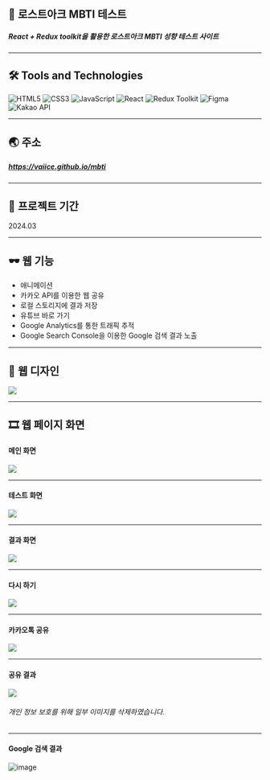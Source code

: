 ## 📝 로스트아크 MBTI 테스트
##### React + Redux toolkit을 활용한 로스트아크 MBTI 성향 테스트 사이트

----

## 🛠️ Tools and Technologies
![HTML5](https://img.shields.io/badge/HTML5-%23E34F26.svg?&style=for-the-badge&logo=html5&logoColor=white)
![CSS3](https://img.shields.io/badge/-CSS3-1572B6?logo=css3&logoColor=white&style=for-the-badge)
![JavaScript](https://img.shields.io/badge/JavaScript-%23F7DF1E.svg?&style=for-the-badge&logo=javascript&logoColor=black)
![React](https://img.shields.io/badge/React-%2361DAFB.svg?&style=for-the-badge&logo=react&logoColor=white)
![Redux Toolkit](https://img.shields.io/badge/Redux_Toolkit-%23834383.svg?style=for-the-badge&logo=redux&logoColor=white)
![Figma](https://img.shields.io/badge/-Figma-F24E1E?logo=Figma&logoColor=white&style=for-the-badge)
![Kakao API](https://img.shields.io/badge/Kakao_API-%23FFEB00.svg?style=for-the-badge&logo=kakao&logoColor=black)

----

## 🌏 주소
##### <https://vaiice.github.io/mbti>

----

## 📅 프로젝트 기간
2024.03

----

## 🕶 웹 기능

- 애니메이션
- 카카오 API를 이용한 웹 공유
- 로컬 스토리지에 결과 저장
- 유튜브 바로 가기
- Google Analytics를 통한 트래픽 추적
- Google Search Console을 이용한 Google 검색 결과 노출

----

## 🎨 웹 디자인
![](https://github.com/VaIice/mbti/assets/141003473/31d0accb-2bf4-4e6a-bdee-b6cc082cd396)

----

## 🎞 웹 페이지 화면
#### 메인 화면
![](https://github.com/VaIice/mbti/assets/141003473/f0a63a19-b6b5-468b-bb71-fe5dc2940a91)

---

#### 테스트 화면
![](https://github.com/VaIice/mbti/assets/141003473/1ce9f944-a588-4d66-8a11-2f14be83e3e2)

---

#### 결과 화면
![](https://github.com/VaIice/mbti/assets/141003473/e608d97a-ce5f-4865-a8d0-0c1a214fb27f)

---

#### 다시 하기
![](https://github.com/VaIice/mbti/assets/141003473/87b0432d-026f-4864-a3c9-6d1115a6605c)

---

#### 카카오톡 공유
![](https://github.com/VaIice/mbti/assets/141003473/c95dd864-b056-44fa-8237-f0340a4a2e12)

---

#### 공유 결과
![](https://github.com/VaIice/mbti/assets/141003473/f817c7b0-1d04-4eb4-9e0a-3a377a216712)
###### 개인 정보 보호를 위해 일부 이미지를 삭제하였습니다.

---

#### Google 검색 결과
![image](https://github.com/VaIice/mbti/assets/141003473/1f24d06d-d4e2-44cf-84f6-a20bdf394957)

